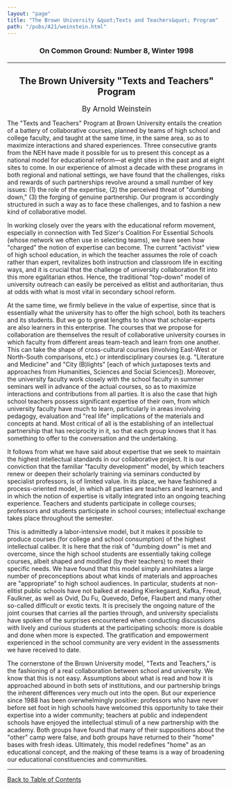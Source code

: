 ```yaml
---
layout: "page"
title: "The Brown University &quot;Texts and Teachers&quot; Program"
path: "/pubs/A21/weinstein.html"
---
```

<main>
<h3 align="CENTER">On Common Ground: Number 8, Winter 1998</h3>
<hr/>
<h2 align="CENTER">The Brown University "Texts and Teachers" Program</h2>
<p align="CENTER"><big>By Arnold Weinstein</big></p>
<p>The "Texts and Teachers" Program at Brown University entails the creation of a battery of collaborative courses, planned by teams of high school and college faculty, and taught at the same time, in the same area, so as to maximize interactions and shared experiences.  Three consecutive grants from the NEH have made it possible for us to present this concept as a national model for educational reform—at eight sites in the past and at eight sites to come.  In our experience of almost a decade with these programs in both regional and national settings, we have found that the challenges, risks and rewards of such partnerships revolve around a small number of key issues:  (1) the role of the expertise, (2) the perceived threat of "dumbing down," (3) the forging of genuine partnership.  Our program is accordingly structured in such a way as to face these challenges, and to fashion a new kind of collaborative model.</p>
<p>In working closely over the years with the educational reform movement, especially in connection with Ted Sizer's Coalition For Essential Schools (whose network we often use in selecting teams), we have seen how "charged" the notion of expertise can become.  The current "activist" view of high school education, in which the teacher assumes the role of coach rather than expert, revitalizes both instruction and classroom life in exciting ways, and it is crucial that the challenge of university collaboration fit into this more egalitarian ethos.  Hence, the traditional "top-down" model of university outreach can easily be perceived as elitist and authoritarian, thus at odds with what is most vital in secondary school reform.</p>
<p>At the same time, we firmly believe in the value of expertise, since that is essentially what the university has to offer the high school, both its teachers and its students.  But we go to great lengths to show that scholar-experts are also learners in this enterprise.  The courses that we propose for collaboration are themselves the result of collaborative university courses in which faculty from different areas team-teach and learn from one another.  This can take the shape of cross-cultural courses (involving East-West or North-South comparisons, etc.) or interdisciplinary courses (e.g. "Literature and Medicine" and "City (B)lights" [each of which juxtaposes texts and approaches from Humanities, Sciences and Social Sciences]).  Moreover, the university faculty work closely with the school faculty in summer seminars well in advance of the actual courses, so as to maximize interactions and contributions from all parties.  It is also the case that high school teachers possess significant expertise of their own, from which university faculty have much to learn, particularly in areas involving pedagogy, evaluation and "real life" implications of the materials and concepts at hand.  Most critical of all is the establishing of an intellectual partnership that has reciprocity in it, so that each group knows that it has something to offer to the conversation and the undertaking.</p>
<p>It follows from what we have said about expertise that we seek to maintain the highest intellectual standards in our collaborative project.  It is our conviction that the familiar "faculty development" model, by which teachers renew or deepen their scholarly training via seminars conducted by specialist professors, is of limited value.  In its place, we have fashioned a process-oriented model, in which all parties are teachers and learners, and in which the notion of expertise is vitally integrated into an ongoing teaching experience.  Teachers and students participate in college courses; professors and students participate in school courses; intellectual exchange takes place throughout the semester.</p>
<p>This is admittedly a labor-intensive model, but it makes it possible to produce courses (for college and school consumption) of the highest intellectual caliber.  It is here that the risk of "dumbing down" is met and overcome, since the high school students are essentially taking college courses, albeit shaped and modified (by their teachers) to meet their specific needs.  We have found that this model simply annihilates a large number of preconceptions about what kinds of materials and approaches are "appropriate" to high school audiences.  In particular, students at non-elitist public schools have not balked at reading Kierkegaard, Kafka, Freud, Faulkner, as well as Ovid, Du Fu, Quevedo, Defoe, Flaubert and many other so-called difficult or exotic texts.  It is precisely the ongoing nature of the joint courses that carries all the parties through, and university specialists have spoken of the surprises encountered when conducting discussions with lively and curious students at the participating schools: more is doable and done when more is expected.  The gratification and empowerment experienced in the school community are very evident in the assessments we have received to date.</p>
<p>The cornerstone of the Brown University model, "Texts and Teachers," is the fashioning of a real collaboration between school and university.  We know that this is not easy.  Assumptions about what is read and how it is approached abound in both sets of institutions, and our partnership brings the inherent differences very much out into the open.  But our experience since 1988 has been overwhelmingly positive:  professors who have never before set foot in high schools have welcomed this opportunity to take their expertise into a wider community; teachers at public and independent schools have enjoyed the intellectual stimuli of a new partnership with the academy.  Both groups have found that many of their suppositions about the "other" camp were false, and both groups have returned to their "home" bases with fresh ideas.  Ultimately, this model redefines "home" as an educational concept, and the making of these teams is a way of broadening our educational constituencies and communities.</p>
<hr/>
<p><a href="/pubs/A21/">Back to Table of Contents</a></p>
</main>
